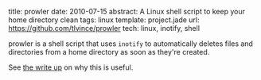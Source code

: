 title: prowler
date: 2010-07-15
abstract: A Linux shell script to keep your home directory clean
tags: linux
template: project.jade
url: https://github.com/tlvince/prowler
tech: linux, inotify, shell

prowler is a shell script that uses `inotify` to automatically deletes files and
directories from a home directory as soon as they're created.

See [the write up][wup] on why this is useful.

  [wup]: http://tlvince.com/2010/07/15/prowler-home-cleaner/
